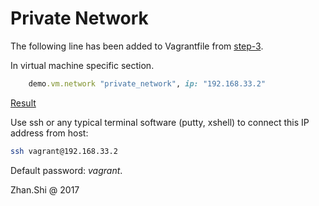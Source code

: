 # Private Network

The following line has been added to Vagrantfile from [step-3](../step-3/README.md).

In virtual machine specific section.

```Ruby
    demo.vm.network "private_network", ip: "192.168.33.2"
```

[Result](./Vagrantfile)

Use ssh or any typical terminal software (putty, xshell) to connect this IP address from host:

```bash
ssh vagrant@192.168.33.2
```

Default password: *vagrant*.

Zhan.Shi @ 2017

